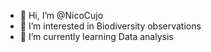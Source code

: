 - 👋 Hi, I’m @NicoCujo
- 👀 I’m interested in Biodiversity observations
- 🌱 I’m currently learning Data analysis


<!---
NicoCujo/NicoCujo is a ✨ special ✨ repository because its `README.md` (this file) appears on your GitHub profile.
You can click the Preview link to take a look at your changes.
--->

